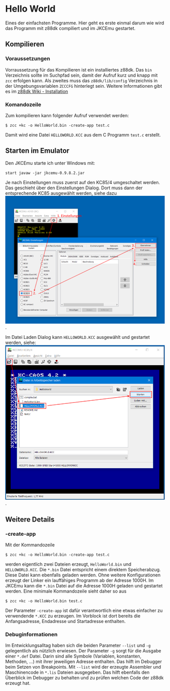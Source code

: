 # Hello World

Eines der einfachsten Programme. Hier geht es erste einmal darum wie wird das Programm mit z88dk compiliert und im JKCEmu gestartet.

## Kompilieren

### Voraussetzungen

Vorraussetzung für das Kompilieren ist ein installiertes z88dk. Das `bin` Verzeichnis sollte im Suchpfad sein, damit der Aufruf kurz und knapp mit 
`zcc` erfolgen kann. Als zweites muss das `z88dk/lib/config` Verzeichnis in der Umgebungsvariablen `ZCCCFG` hinterlegt sein. Weitere Informationen 
gibt es im [z88dk Wiki - Installation](https://github.com/z88dk/z88dk/wiki/installation)

### Komandozeile
Zum kompilieren kann folgender Aufruf verwendet werden:

```
$ zcc +kc -o HelloWorld.bin -create-app test.c
```

Damit wird eine Datei `HELLOWORLD.KCC` aus dem C Programm `test.c` erstellt. 

## Starten im Emulator

Den JKCEmu starte ich unter Windows mit:

```
start javaw -jar jkcemu-0.9.8.2.jar
```

Je nach Einstellungen muss zuerst auf den KC85/4 umgeschaltet werden. Das geschieht über den Einstellungen Dialog. Dort muss dann der entsprechende KC85 
ausgewählt werden, siehe dazu ![Einstellungen-KC85/4](/images/JKCEMU-85-4.png).

Im Datei Laden Dialog kann `HELLOWORLD.KCC` ausgewählt und gestartet werden, siehe: ![Laden](/images/Start-HelloWorld.png).

## Weitere Details

### -create-app
Mit der Kommandozeile

```
$ zcc +kc -o HelloWorld.bin -create-app test.c
```

werden eigentlich zwei Dateien erzeugt, `HelloWorld.bin` und `HELLOWORLD.KCC`. Die `*.bin` Datei entspricht einem direktem Speicherabzug. Diese 
Datei kann ebenfalls geladen werden. Ohne weitere Konfigurationen erzeugt der Linker ein lauffähiges Programm ab der Adresse 1000H. Im JKCEmu kann die 
`*.bin` Datei auf die Adresse 1000H geladen und gestartet werden. Eine minimale Kommandozeile sieht daher so aus

```
$ zcc +kc -o HelloWorld.bin test.c
```

Der Parameter `-create-app` ist dafür verantwortlich eine etwas einfacher zu verwendende `*.KCC` zu erzeugen. Im Vorblock ist dort bereits die
Anfangsadresse, Endadresse und Startadresse enthalten.

### Debuginformationen

Im Entwicklungsalltag haben sich die beiden Parameter `--list` und `-g` gelegentlich als nützlich erwiesen. Der Parameter `-g` sorgt für die 
Ausgabe einer `*.def` Datei. Darin sind alle Symbole (Variablen, konstanten, Methoden, ...) mit ihrer jeweiligen Adresse enthalten. Das hilft im 
Debugger beim Setzen von Breakpoints.
Mit `--list` wird der erzeugte Assembler und Maschinencode in `*.lis` Dateien ausgegeben. Das hilft ebenfalls den Überblick im Debugger zu behalten
und zu prüfen welchen Code der z88dk erzeugt hat.


